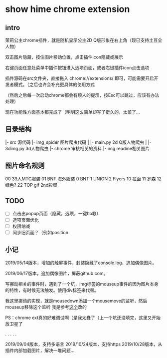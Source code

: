 # show hime chrome extension

## intro

茉莉公主chrome插件，就是随机显示公主2D Q版形象在右上角（现已支持土豆全人物）

双击图片隐藏，按住图片移动位置，点击插件icon隐藏或展示

右键页面任意处菜单中插件按钮进入选项页面，或者右键插件icon点击选项

插件源码在src文件夹，直接拖入 chrome://extensions/ 即可，可能需要开启开发者模式。（之后也许会补充更具体的使用方式

（然后之后每一次启动chrome都会有烦人的提示，按Esc可以跳过，应该有办法处理）

现在功能性方面基本都完成了（明明这么简单却写了挺久的，太菜了...

## 目录结构

|- src 源代码
|- img_spider 图片爬虫代码
|  |- main.py 2d Q版人物爬虫
|  |- 3dimg.py 3d人物爬虫
|- chrome 审核相关的资料
|- img readme相关图片

## 图片命名规则

00	39人MTG服装
01	BNT 海外服装
0	BNT
1	UNION
2	Flyers
10	拉面
11	罗森
12	绿色?
22	TOP
gif	2nd彩蛋

## TODO
- [ ] 点击出popup页面（隐藏，选项，一键ho教）
- [ ] 选项页面优化
- [ ] 权限缩减
- [ ] 同步旧页面？（例如position

## 小记

2019/05/14版本，增加的触屏事件，封装隐藏了console.log，追加偶像图片。

2019/06/17版本，追加偶像图片，屏蔽github.com。

写挪动相关的事件时，遇到了一个坑，img标签的mouseup事件的因为图片本身的特性，有时候无法触发。使用div标签来代替。

我这里挪动的实现，就是mousedown添加一个mousemove的监听，然后mouseup移除这个监听 我是参考[这个](https://stackoverflow.com/questions/33948464/move-an-image-with-javascript-using-mouse-events)改的

PS：chrome ext真的好难调试啊（是我太蠢了（上一个坑还没填完，这里又开始放卫星了

.
.
.
.
.

2019/09/04版本，支持多语言
2019/10/24版本，支持https
2019/10/28版本，从插件内部加载图片，解决一堆问题...